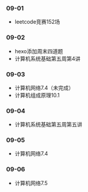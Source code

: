 ### 09-01
* leetcode竞赛152场
### 09-02
* hexo添加周末四道题
* 计算机系统基础第五周第4讲
### 09-03
* 计算机网络7.4（未完成）
* 计算机组成原理10.1
### 09-04
* 计算机系统基础第五周第五讲
### 09-05
* 计算机网络7.4
### 09-06
* 计算机网络7.5